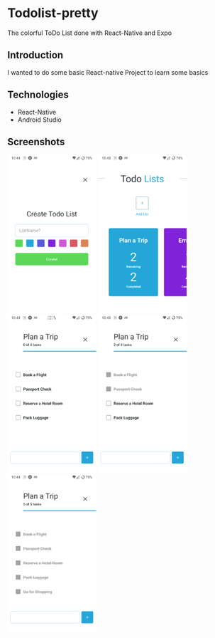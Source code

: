 # Todolist-pretty
The colorful ToDo List done with React-Native and Expo

## Introduction
  I wanted to do some basic React-native Project to learn some basics
  
## Technologies
  * React-Native
  * Android Studio
## Screenshots
<img src="/screenshots/Screenshot_1.png" width = 200>
<img src="/screenshots/Screenshot_2.png" width = 200>
<img src="/screenshots/Screenshot_3.png" width = 200>
<img src="/screenshots/Screenshot_4.png" width = 200>
<img src="/screenshots/Screenshot_5.png" width = 200>
